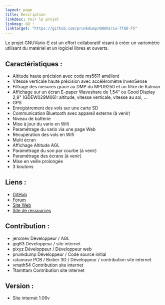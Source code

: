 ```yaml
---
layout: page
title: Description
linkdesc: Voir le projet
linkmsg: GO !
linktarget: "https://github.com/prunkdump/GNUVario-TTGO-T5"
---
```

Le projet GNUVario-E est un effort collaboratif visant à créer un variomètre utilisant du matériel et un logiciel libres et ouverts.

Caractéristiques :
---------
* Altitude haute précision avec code ms5611 amélioré
* Vitesse verticale haute précision avec accéléromètre InvenSense
* Filtrage des mesures grace au DMP du MPU9250 et un filtre de Kalman
* Affichage sur un écran E-paper Waveshare de 1,54” ou Good Display 2,9" (GDEW029M06): altitude, vitesse verticale, vitesse au sol, ...
* GPS 
* Enregistrement des vols sur une carte SD 
* Communication Bluetooth avec appareil externe (à venir)
* Niveau de batterie 
* Mise à jour du vario en Wifi
* Paramétrage du vario via une page Web
* Récupération des vols en Wifi 
* Multi écran
* Affichage Altitude AGL
* Paramétrage du son par courbe (à venir)
* Paramétrage des écrans (à venir)
* Mise en veille prolongée
* 3 boutons 

Liens :
---------
* [GitHub](https://github.com/prunkdump/GNUVario-TTGO-T5)
* [Forum](http://www.parapentiste.info/forum/developpements-hardware-software/diy-gnuvario-variometre-opensource-openhardware-arduino-t48334.0.html;new;topicseen#new)
* [Site Web](https://prunkdump.github.io/GNUVario-TTGO-T5-website/)
* [Site de ressources](http://gnuvario-e.yj.fr/#)

Contribution :
----------

* jeromev Développeur / AGL
* jpg63 Développeur  / site internet       
* pixyz Développeur / Développeur web       
* prunkdump Développeur / Code source initial        
* ratamuse  PCB / Boitier 3D / Développeur / contribution site internet     
* vmath54  Contribution site internet
* Ttamttam Contribution site internet      

Version :
---------
* Site internet 1.06v
